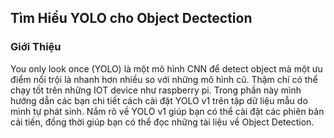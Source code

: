 ## Tìm Hiểu YOLO cho Object Dectection
### Giới Thiệu
You only look once (YOLO) là một mô hình CNN để detect object mà một ưu điểm nổi trội là nhanh hơn nhiều so với những mô hình cũ. Thậm chí có thể chạy tốt trên những IOT device như raspberry pi. Trong phần này mình hướng dẫn các bạn chi tiết cách cài đặt YOLO v1 trên tập dữ liệu mẫu do mình tự phát sinh. Nắm rõ về YOLO v1 giúp bạn có thể cài đặt các phiên bản cải tiến, đồng thời giúp bạn có thể đọc những tài liệu về Object Detection.
